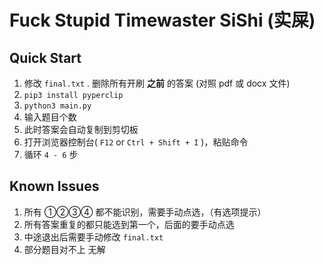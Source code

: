 # Fuck Stupid Timewaster SiShi (实屎)
## Quick Start
1. 修改 `final.txt` . 删除所有开刷 **之前** 的答案 (对照 pdf 或 docx 文件)
2. `pip3 install pyperclip`
3. `python3 main.py` 
4. 输入题目个数
5. 此时答案会自动复制到剪切板
6. 打开浏览器控制台( `F12` or `Ctrl + Shift + I` )，粘贴命令
7. 循环 `4 - 6` 步

## Known Issues
1. 所有 ①②③④ 都不能识别，需要手动点选，（有选项提示）
2. 所有答案重复的都只能选到第一个，后面的要手动点选
3. 中途退出后需要手动修改 `final.txt`
4. 部分题目对不上 无解